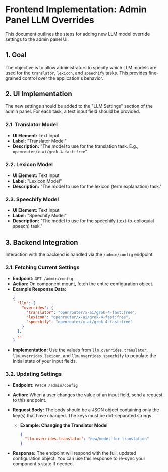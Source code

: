 # Frontend Implementation: Admin Panel LLM Overrides

This document outlines the steps for adding new LLM model override settings to the admin panel UI.

## 1. Goal

The objective is to allow administrators to specify which LLM models are used for the `translator`, `lexicon`, and `speechify` tasks. This provides fine-grained control over the application's behavior.

## 2. UI Implementation

The new settings should be added to the "LLM Settings" section of the admin panel. For each task, a text input field should be provided.

### 2.1. Translator Model

-   **UI Element:** Text Input
-   **Label:** "Translator Model"
-   **Description:** "The model to use for the translation task. E.g., `openrouter/x-ai/grok-4-fast:free`"

### 2.2. Lexicon Model

-   **UI Element:** Text Input
-   **Label:** "Lexicon Model"
-   **Description:** "The model to use for the lexicon (term explanation) task."

### 2.3. Speechify Model

-   **UI Element:** Text Input
-   **Label:** "Speechify Model"
-   **Description:** "The model to use for the speechify (text-to-colloquial speech) task."

## 3. Backend Integration

Interaction with the backend is handled via the `/admin/config` endpoint.

### 3.1. Fetching Current Settings

-   **Endpoint:** `GET /admin/config`
-   **Action:** On component mount, fetch the entire configuration object.
-   **Example Response Data:**
    ```json
    {
      "llm": {
        "overrides": {
          "translator": "openrouter/x-ai/grok-4-fast:free",
          "lexicon": "openrouter/x-ai/grok-4-fast:free",
          "speechify": "openrouter/x-ai/grok-4-fast:free"
        }
      },
      ...
    }
    ```
-   **Implementation:** Use the values from `llm.overrides.translator`, `llm.overrides.lexicon`, and `llm.overrides.speechify` to populate the initial state of your input fields.

### 3.2. Updating Settings

-   **Endpoint:** `PATCH /admin/config`
-   **Action:** When a user changes the value of an input field, send a request to this endpoint.
-   **Request Body:** The body should be a JSON object containing only the key(s) that have changed. The keys must be dot-separated strings.

    -   **Example: Changing the Translator Model**
        ```json
        {
          "llm.overrides.translator": "new/model-for-translation"
        }
        ```
-   **Response:** The endpoint will respond with the full, updated configuration object. You can use this response to re-sync your component's state if needed.
